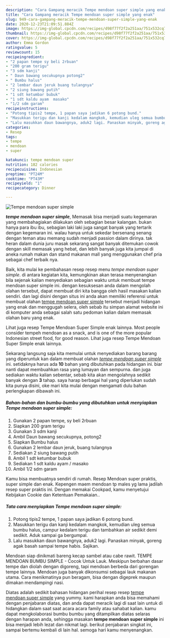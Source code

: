 ```yaml
---
description: "Cara Gampang meracik Tempe mendoan super simple yang enak"
title: "Cara Gampang meracik Tempe mendoan super simple yang enak"
slug: 949-cara-gampang-meracik-tempe-mendoan-super-simple-yang-enak
date: 2020-12-23T21:09:51.884Z
image: https://img-global.cpcdn.com/recipes/d98f77f2f2a251aa/751x532cq70/tempe-mendoan-super-simple-foto-resep-utama.jpg
thumbnail: https://img-global.cpcdn.com/recipes/d98f77f2f2a251aa/751x532cq70/tempe-mendoan-super-simple-foto-resep-utama.jpg
cover: https://img-global.cpcdn.com/recipes/d98f77f2f2a251aa/751x532cq70/tempe-mendoan-super-simple-foto-resep-utama.jpg
author: Emma Gordon
ratingvalue: 5
reviewcount: 15
recipeingredient:
- "2 papan tempe sy beli 2rbuan"
- "200 gram terigu"
- "3 sdm kanji"
- " Daun bawang secukupnya potong2"
- " Bumbu halus"
- "2 lembar daun jeruk buang tulangnya"
- "2 siung bawang putih"
- "1 sdt ketumbar bubuk"
- "1 sdt kaldu ayam  masako"
- "1/2 sdm garam"
recipeinstructions:
- "Potong tipis2 tempe, 1 papan saya jadikan 6 potong bund."
- "Masukkan terigu dan kanji kedalam mangkok, kemudian uleg semua bumbu halus, campur kedalam terigu dan tambahkan air sedikit demi sedikit. Aduk sampai ga bergumpal."
- "Lalu masukkan daun bawangnya, aduk2 lagi. Panaskan minyak, goreng agak basah sampai tempe habis. Sajikan."
categories:
- Resep
tags:
- tempe
- mendoan
- super

katakunci: tempe mendoan super 
nutrition: 182 calories
recipecuisine: Indonesian
preptime: "PT24M"
cooktime: "PT43M"
recipeyield: "1"
recipecategory: Dinner

---
```



![Tempe mendoan super simple](https://img-global.cpcdn.com/recipes/d98f77f2f2a251aa/751x532cq70/tempe-mendoan-super-simple-foto-resep-utama.jpg)

<b><i>tempe mendoan super simple</i></b>, Memasak bisa menjadi suatu kegemaran yang membahagiakan dilakukan oleh sebagian besar kalangan. bukan hanya para ibu ibu, sebagian laki laki juga sangat banyak yang tertarik dengan kegemaran ini. walau hanya untuk sekedar bersenang senang dengan teman atau memang sudah menjadi passion dalam dirinya. tak heran dalam dunia juru masak sekarang sangat banyak ditemukan cowok dengan skill memasak yang hebat, dan lebih banyak juga kita jumpai di aneka rumah makan dan stand makanan mall yang menggunakan chef pria sebagai chef terbaik nya.

Baik, kita mulai ke pembahasan resep resep menu <i>tempe mendoan super simple</i>. di antara kegiatan kita, kemungkinan akan terasa menyenangkan bila sejenak kalian menyediakan sebagian waktu untuk membuat tempe mendoan super simple ini. dengan kesuksesan anda dalam mengolah olahan tersebut, dapat membuat diri kita bangga oleh hasil masakan kalian sendiri. dan lagi disini dengan situs ini anda akan memiliki referensi untuk membuat olahan <u>tempe mendoan super simple</u> tersebut menjadi hidangan yang enak dan menggugah selera, oleh sebab itu simpan alamat website ini di komputer anda sebagai salah satu pedoman kalian dalam memasak olahan baru yang enak.

Lihat juga resep Tempe Mendoan Super Simple enak lainnya. Most people consider tempeh mendoan as a snack, and is one of the more popular Indonesian street food, for good reason. Lihat juga resep Tempe Mendoan Super Simple enak lainnya.


Sekarang langsung saja kita memulai untuk menyediakan barang barang yang diperuntuk kan dalam membuat olahan <u><i>tempe mendoan super simple</i></u> ini. setidaknya harus ada <b>10</b> bahan yang dibutuhkan pada hidangan ini. biar nanti dapat membuahkan rasa yang lumayan dan sempurna. dan juga sediakan waktu kalian sebentar, sebab kita akan mengolahnya sedikit banyak dengan <b>3</b> tahap. saya harap berbagai hal yang diperlukan sudah kita punya disini, oke mari kita mulai dengan mengamati dulu bahan perlengkapan dibawah ini.

<!--inarticleads1-->

##### Bahan-bahan dan bumbu-bumbu yang dibutuhkan untuk menyiapkan Tempe mendoan super simple:

1. Gunakan 2 papan tempe, sy beli 2rbuan
1. Siapkan 200 gram terigu
1. Gunakan 3 sdm kanji
1. Ambil  Daun bawang secukupnya, potong2
1. Siapkan  Bumbu halus
1. Gunakan 2 lembar daun jeruk, buang tulangnya
1. Sediakan 2 siung bawang putih
1. Ambil 1 sdt ketumbar bubuk
1. Sediakan 1 sdt kaldu ayam / masako
1. Ambil 1/2 sdm garam


Kamu bisa membuatnya sendiri di rumah. Resep Mendoan super praktis, super simple dan enak. Kepengen maem mendoan tp males yg lama jadilah resep super praktis ini. Dengan memakai Cookpad, kamu menyetujui Kebijakan Cookie dan Ketentuan Pemakaian.. 

<!--inarticleads2-->

##### Tata cara menyiapkan Tempe mendoan super simple:

1. Potong tipis2 tempe, 1 papan saya jadikan 6 potong bund.
1. Masukkan terigu dan kanji kedalam mangkok, kemudian uleg semua bumbu halus, campur kedalam terigu dan tambahkan air sedikit demi sedikit. Aduk sampai ga bergumpal.
1. Lalu masukkan daun bawangnya, aduk2 lagi. Panaskan minyak, goreng agak basah sampai tempe habis. Sajikan.


Mendoan siap dinikmati bareng kecap sambel atau cabe rawit. TEMPE MENDOAN BUMBU SIMPLE - Cocok Untuk Lauk. Meskipun berbahan dasar tempe dan diolah dengan digoreng, tapi mendoan berbeda dari gorengan tempe lainnya. Mendoan juga banyak dikonsumsi sebagai lauk makanan utama. Cara menikmatinya pun beragam, bisa dengan digeprek maupun dimakan mendampingi nasi. 

Diatas adalah sedikit bahasan hidangan perihal resep resep <u>tempe mendoan super simple</u> yang yummy. kami harapkan anda bisa memahami dengan penjabaran diatas, dan anda dapat meracik lagi di saat lain untuk di hidangkan dalam saat saat acara acara family atau sahabat kalian. kamu dapat mengkolaborasi bumbu bumbu yang ditampilkan diatas selaras dengan harapan anda, sehingga masakan <b>tempe mendoan super simple</b> ini bisa menjadi lebih lezat dan nikmat lagi. berikut penjabaran singkat ini, sampai bertemu kembali di lain hal. semoga hari kamu menyenangkan.
